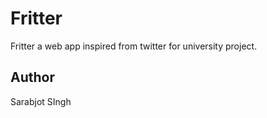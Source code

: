 # Fritter
Fritter a web app inspired from twitter for university project.

## Author
Sarabjot SIngh
